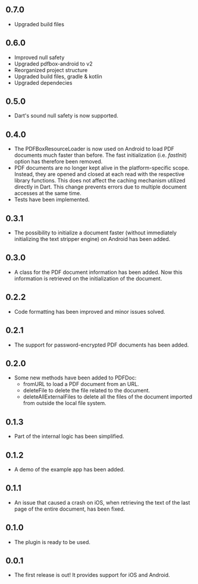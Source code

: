 ## 0.7.0

* Upgraded build files

## 0.6.0

* Improved null safety
* Upgraded pdfbox-android to v2
* Reorganized project structure
* Upgraded build files, gradle & kotlin
* Upgraded dependecies

## 0.5.0

* Dart's sound null safety is now supported.

## 0.4.0

* The PDFBoxResourceLoader is now used on Android to load PDF documents much faster than before. The fast initialization (i.e. *fastInit*) option has therefore been removed.
* PDF documents are no longer kept alive in the platform-specific scope. Instead, they are opened and closed at each read with the respective library functions. This does not affect the caching mechanism utilized directly in Dart. This change prevents errors due to multiple document accesses at the same time.
* Tests have been implemented.

## 0.3.1

* The possibility to initialize a document faster (without immediately initializing the text stripper engine) on Android has been added.

## 0.3.0

* A class for the PDF document information has been added. Now this information
is retrieved on the initialization of the document.

## 0.2.2

* Code formatting has been improved and minor issues solved.

## 0.2.1

* The support for password-encrypted PDF documents has been added.

## 0.2.0

* Some new methods have been added to PDFDoc:
    * fromURL to load a PDF document from an URL.
    * deleteFile to delete the file related to the document.
    * deleteAllExternalFiles to delete all the files of the document imported 
    from outside the local file system.

## 0.1.3

* Part of the internal logic has been simplified.

## 0.1.2

* A demo of the example app has been added.


## 0.1.1

* An issue that caused a crash on iOS, when retrieving the text of the last page of the entire document, has been fixed.


## 0.1.0

* The plugin is ready to be used.


## 0.0.1

* The first release is out! It provides support for iOS and Android.
